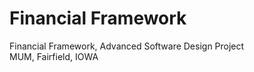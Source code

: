 # Financial Framework
Financial Framework, Advanced Software Design Project <BR>
MUM, Fairfield, IOWA
